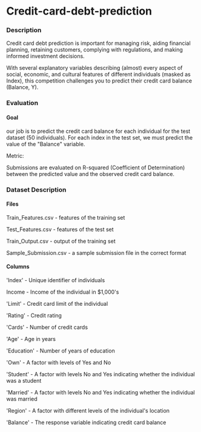 # Credit-card-debt-prediction

### Description

Credit card debt prediction is important for managing risk, aiding financial planning, retaining customers, complying with regulations, and making informed investment decisions.

With several explanatory variables describing (almost) every aspect of social, economic, and cultural features of different individuals (masked as Index), this competition challenges you to predict their credit card balance (Balance, Y).

### Evaluation

#### Goal

our job is to predict the credit card balance for each individual for the test dataset (50 individuals). For each index in the test set, we must predict the value of the "Balance" variable.

Metric:

Submissions are evaluated on R-squared (Coefficient of Determination) between the predicted value and the observed credit card balance.

### Dataset Description

#### Files

Train_Features.csv - features of the training set

Test_Features.csv - features of the test set

Train_Output.csv - output of the training set

Sample_Submission.csv - a sample submission file in the correct format

#### Columns

'Index' - Unique identifier of individuals

Income - Income of the individual in $1,000's

'Limit' - Credit card limit of the individual

'Rating' - Credit rating

'Cards' - Number of credit cards

'Age' - Age in years

'Education' - Number of years of education

'Own' - A factor with levels of Yes and No

'Student' - A factor with levels No and Yes indicating whether the individual was a student

'Married' - A factor with levels No and Yes indicating whether the individual was married

'Region' - A factor with different levels of the individual's location

'Balance' - The response variable indicating credit card balance
